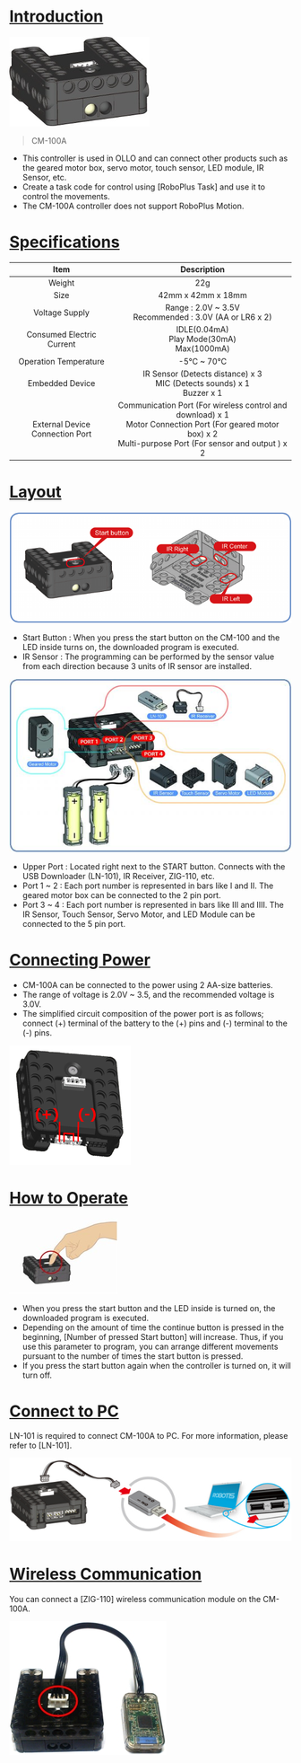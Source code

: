 
# [Introduction](#introduction)

![](/images/parts/cm-100_product.jpg)

> CM-100A

- This controller is used in OLLO and can connect other products such as the geared motor box, servo motor, touch sensor, LED module, IR Sensor, etc.
- Create a task code for control using [RoboPlus Task] and use it to control the movements.
- The CM-100A controller does not support RoboPlus Motion.

# [Specifications](#specifications)

|Item|Description|
|:---:|:---:|
|Weight|22g|
|Size|42mm x 42mm x 18mm|
|Voltage Supply|Range : 2.0V ~ 3.5V<br />Recommended : 3.0V (AA or LR6 x 2)|
|Consumed Electric Current|IDLE(0.04mA)<br />Play Mode(30mA)<br />Max(1000mA)|
|Operation Temperature|-5&deg;C ~ 70&deg;C|
|Embedded Device|IR Sensor (Detects distance) x 3<br />MIC (Detects sounds) x 1<br />Buzzer x 1|
|External Device Connection Port|Communication Port (For wireless control and download) x 1<br />Motor Connection Port (For geared motor box) x 2<br />Multi-purpose Port (For sensor and output ) x 2|

# [Layout](#layout)

![](/images/parts/cm-100_001.png)

- Start Button : When you press the start button on the CM-100 and the LED inside turns on, the downloaded program is executed.
- IR Sensor : The programming can be performed by the sensor value from each direction because 3 units of IR sensor are installed.

![](/images/parts/cm-100_002.jpg)
 
- Upper Port  : Located right next to the START button. Connects with the USB Downloader (LN-101), IR Receiver, ZIG-110, etc.
- Port 1 ~ 2 : Each port number is represented in bars like I and II. The geared motor box can be connected to the 2 pin port.
- Port 3 ~ 4 : Each port number is represented in bars like III and IIII. The IR Sensor, Touch Sensor, Servo Motor, and LED Module can be connected to the 5 pin port.

# [Connecting Power](#connecting-power)

- CM-100A can be connected to the power using 2 AA-size batteries.
- The range of voltage is 2.0V ~ 3.5, and the recommended voltage is 3.0V.
- The simplified circuit composition of the power port is as follows; connect (+) terminal of the battery to the (+) pins and (-) terminal to the (-) pins.

![](/images/parts/cm-100_003.png)
 
# [How to Operate](#how-to-operate)

![](/images/parts/cm-100_004.jpg)

- When you press the start button and the LED inside is turned on, the downloaded program is executed.
- Depending on the amount of time the continue button is pressed in the beginning, [Number of pressed Start button] will increase. Thus, if you use this parameter to program, you can arrange different movements pursuant to the number of times the start button is pressed.
- If you press the start button again when the controller is turned on, it will turn off.

# [Connect to PC](#connect-to-pc)

LN-101 is required to connect CM-100A to PC. For more information, please refer to [LN-101].

![](/images/parts/ln101_connect.jpg)

# [Wireless Communication](#wireless-communication)

You can connect a [ZIG-110] wireless communication module on the CM-100A.

![](/images/parts/cm-100_005.jpg)
